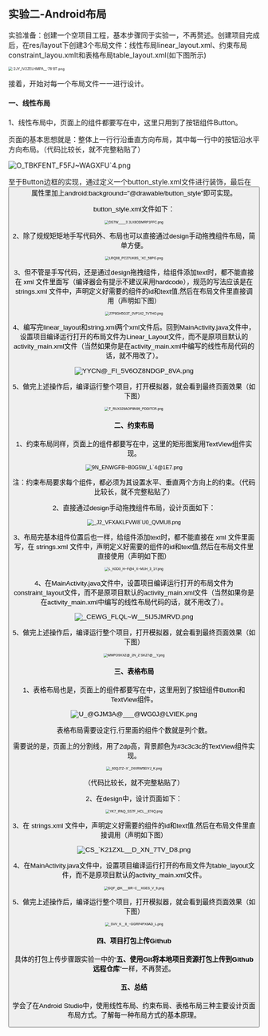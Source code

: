 ## 实验二-Android布局

实验准备：创建一个空项目工程，基本步骤同于实验一，不再赘述。创建项目完成后，在res/layout下创建3个布局文件：线性布局linear_layout.xml、约束布局constraint_layou.xmlt和表格布局table_layout.xml(如下图所示)

<img src="https://i.loli.net/2020/11/01/Vk9oFPbWIYzvQLD.png" alt="`2JY_IV2ZELHMPA__`78`BT.png" style="zoom: 50%;" />

接着，开始对每一个布局文件一一进行设计。

#### 一、线性布局

1、线性布局中，页面上的组件都要写在<LinearLayout></LinearLayout>中，这里只用到了按钮组件Button。

页面的基本思想就是：整体上一行行沿垂直方向布局，其中每一行中的按钮沿水平方向布局。（代码比较长，就不完整粘贴了）

![O_TBKFENT_F5FJ~WAGXFU`4.png](https://i.loli.net/2020/11/02/H4njBEOrh8WJaZk.png)

至于Button边框的实现，通过定义一个button_style.xml文件进行装饰，最后在<Button>属性里加上android:background="@drawable/button_style"即可实现。

button_style.xml文件如下：

<img src="https://i.loli.net/2020/11/02/IFzcmWx32PfBpa9.png" alt="DS7W____3`JLX8ODMRP1FFC.png" style="zoom:50%;" />



2、除了规规矩矩地手写代码外、布局也可以直接通过design手动拖拽组件布局，简单方便。

<img src="https://i.loli.net/2020/11/02/LG1difBSHMlXEO7.png" alt="LRQ08_PC27UK8S_`XC_58PG.png" style="zoom:50%;" />

3、但不管是手写代码，还是通过design拖拽组件，给组件添加text时，都不能直接在 xml 文件里面写（编译器会有提示不建议采用hardcode），规范的写法应该是在 strings.xml 文件中，声明定义好需要的组件的id和text值,然后在布局文件里直接调用（声明如下图）

<img src="https://i.loli.net/2020/11/01/PLXoIR9QBYc6dpi.png" alt="J7P8GH5G3T_0VP142_7VTHO.png" style="zoom: 50%;" />

4、编写完linear_layout和string.xml两个xml文件后。回到MainActivity.java文件中，设置项目编译运行打开的布局文件为Linear_Layout文件，而不是原项目默认的activity_main.xml文件（当然如果你是在activity_main.xml中编写的线性布局代码的话，就不用改了）。

![YYCN@_FI_5V6OZ8NDGP_8VA.png](https://i.loli.net/2020/11/01/91bHnkVOjA3Yg8a.png)

5、做完上述操作后，编译运行整个项目，打开模拟器，就会看到最终页面效果（如下图）

<img src="https://i.loli.net/2020/11/02/mHA7o6FdOqWgjpV.png" alt="T_RUX329AOP8N99_PDDITCR.png" style="zoom:50%;" />



#### 二、约束布局

1、约束布局同样，页面上的组件都要写在<ConstraintLayout></Constraintayout>中，这里的矩形图案用TextView组件实现。

<img src="https://i.loli.net/2020/11/01/El9sqYBLUKhrufA.png" alt="9N_ENWGFB~B0G5W_L`4@1E7.png" style="zoom:80%;" />

注：约束布局要求每个组件，都必须为其设置水平、垂直两个方向上的约束。（代码比较长，就不完整粘贴了）

2、直接通过design手动拖拽组件布局，设计页面如下：

<img src="https://i.loli.net/2020/11/01/8eXilM29kqDBZfW.png" alt="_J2_VFXAKLFVW8`U0_QVMU8.png" style="zoom:80%;" />

3、布局完基本组件位置后也一样，给组件添加text时，都不能直接在 xml 文件里面写，在 strings.xml 文件中，声明定义好需要的组件的id和text值,然后在布局文件里直接使用（声明如下图）

<img src="https://i.loli.net/2020/11/01/XP38yqdiH2z6mtB.png" alt="L_K0D0_H~F@4_X~MUH_3_1Y.png" style="zoom:50%;" />

4、在MainActivity.java文件中，设置项目编译运行打开的布局文件为constraint_layout文件，而不是原项目默认的activity_main.xml文件（当然如果你是在activity_main.xml中编写的线性布局代码的话，就不用改了）。

![_CEWG_FLQL~W__5IJ5JMRVD.png](https://i.loli.net/2020/11/01/PwDUKz8bLO5oHiW.png)

5、做完上述操作后，编译运行整个项目，打开模拟器，就会看到最终页面效果（如下图）

<img src="https://i.loli.net/2020/11/01/LPED7QGriO3zaRy.png" alt="WMPO9XXZ@_2N_Z`SKZ7@__Y.png" style="zoom: 50%;" />

#### 三、表格布局

1、表格布局也是，页面上的组件都要写在<TableLayout></TableLayout>中，这里用到了按钮组件Button和TextView组件。

<img src="https://i.loli.net/2020/11/01/cYaVjdT1mXoh8fw.png" alt="U_@GJM3A@___@WG0J@LVIEK.png" />

表格布局需要设定行<TableRow>,行里面的组件个数就是列个数。

需要说的是，页面上的分割线，用了2dp高，背景颜色为#3c3c3c的TextView组件实现。

<img src="https://i.loli.net/2020/11/01/GI2Skz6HsJ4Vna3.png" alt="_60QJ7Z~X`_Z4XRW5EIYJ_K.png" style="zoom:50%;" />

（代码比较长，就不完整粘贴了）

2、在design中，设计页面如下：

<img src="https://i.loli.net/2020/11/01/r8JZiG3QzT19jCl.png" alt="YK7_IPAQ_SS7F_HCL__874Q.png" style="zoom:50%;" />

3、在 strings.xml 文件中，声明定义好需要的组件的id和text值,然后在布局文件里直接调用（声明如下图）

![CS_`K21ZXL__D_XN_7TV_D8.png](https://i.loli.net/2020/11/01/wHYsbvMEglK4c1X.png)

4、在MainActivity.java文件中，设置项目编译运行打开的布局文件为table_layout文件，而不是原项目默认的activity_main.xml文件。

<img src="https://i.loli.net/2020/11/01/14l6u7JctfsNMnd.png" alt="GQF_@K___BR~C__XGES_V_9.png" style="zoom:50%;" />

5、做完上述操作后，编译运行整个项目，打开模拟器，就会看到最终页面效果（如下图）

<img src="https://i.loli.net/2020/11/01/PETd7SDY6OIfvK4.png" alt="_SVV_K__8_~GGRF4PX6AD_L.png" style="zoom:50%;" />

#### 四、项目打包上传Github

具体的打包上传步骤跟实验一中的“**五、使用Git将本地项目资源打包上传到Github远程仓库**”一样，不再赘述。

#### 五、总结

学会了在Android Studio中，使用线性布局、约束布局、表格布局三种主要设计页面布局方式。了解每一种布局方式的基本原理。
